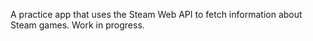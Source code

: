 A practice app that uses the Steam Web API to fetch information about Steam games. Work in progress.
